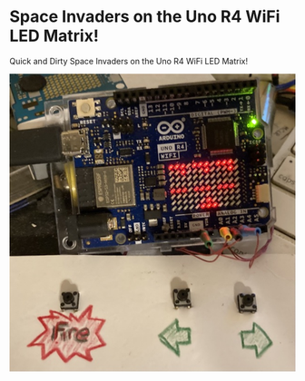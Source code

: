 # Space Invaders on the Uno R4 WiFi LED Matrix!

Quick and Dirty Space Invaders on the Uno R4 WiFi LED Matrix!

![Space Invaders](/SpaceInvaders2.jpeg)
